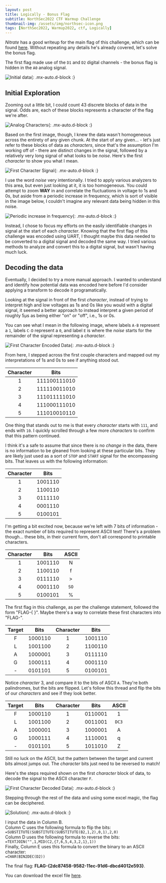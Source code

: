 ```yaml
---
layout: post
title: Logically - Bonus Flag
subtitle: NorthSec2022 CTF Warmup Challenge
thumbnail-img: /assets/img/northsec-icon.png
tags: [NorthSec2022, Warmup2022, ctf, Logically]
---
```


*Nitrate* has a good writeup for the main flag of this challenge, which can be found [here](https://n1trate.github.io/writeups/nsec-2022-warmup/warmup-challenge-logically/). Without repeating any details he's already covered, let's solve the bonus flag.

The first flag made use of the `D1` and `D2` digital channels - the bonus flag is hidden in the `A0` analog signal. 

![Initial data](../assets/img/logically/logically_1.png){: .mx-auto.d-block :}

## Initial Exploration

Zooming out a little bit, I could count 43 discrete blocks of data in the signal. Odds are, each of these blocks represents a character of the flag we're after.

![Analog Characters](../assets/img/logically/logically_2.png){: .mx-auto.d-block :}

Based on the first image, though, I knew the data wasn't homogeneous across the entirety of any given chunk. At the start of any given... - let's just refer to these blocks of data as *characters*, since that's the assumption I'm working off of - there are distinct changes in the signal, followed by a relatively very long signal of what looks to be *noise*. Here's the first *character* to show you what I mean.

![First Character Signal](../assets/img/logically/logically_3.png){: .mx-auto.d-block :}

I use the word *noise* very intentionally. I tried to apply various analyzers to this area, but even just looking at it, it is too homogeneous. You could attempt to zoom **WAY** in and correlate the fluctuations in voltage to 1s and 0s, but aside from a periodic increase in frequency, which is sort of visible in the image below, I couldn't imagine any relevant data being hidden in this noise.

![Periodic increase in frequency](../assets/img/logically/logically_4.png){: .mx-auto.d-block :}

Instead, I chose to focus my efforts on the easily identifiable changes in signal at the start of each *character*. Knowing that the first flag of this challenge was encoded using UART, I thought maybe this data needed to be converted to a digital signal and decoded the same way. I tried various methods to analyze and convert this to a digital signal, but wasn't having much luck.

## Decoding the data

Eventually, I decided to try a more manual approach. I wanted to understand and identify how potential data was encoded here before I'd consider applying a transform to decode it programatically.

Looking at the signal in front of the first *character*, instead of trying to interpret high and low voltages as 1s and 0s like you would with a digital signal, it seemed a better approach to instead interpret a given period of roughly 5µs as being either "on" or "off", i.e., 1s or 0s.

You can see what I mean in the following image, where labels `A-B` represent a `1`, labels `C-D` represent a `0`, and label `E` is where the *noise* starts for the remainder of the signal representing a *character*.

![First Character Encoded Data](../assets/img/logically/logically_5.png){: .mx-auto.d-block :}

From here, I stepped across the first couple characters and mapped out my interpretations of 1s and 0s to see if anything stood out.

| Character | Bits |
| :------: | :---: |
| 1 | 111100111010 | 
| 2 | 111110011010 |
| 3 | 111011111010 |
| 4 | 111000111010 |
| 5 | 111010010110 |

One thing that stands out to me is that every *character* starts with `111`, and ends with `10`. I quickly scrolled through a few more *characters* to confirm that this pattern continued. 

I think it's a safe to assume that since there is no *change* in the data, there is no information to be gleaned from looking at these particular bits. They are likely just used as a sort of `STOP` and `START` signal for the encompassing bits. That leaves us with the following information:

| Character | Bits |
| :------: | :---: |
| 1 | 1001110 | 
| 2 | 1100110 |
| 3 | 0111110 |
| 4 | 0001110 |
| 5 | 0100101 |

I'm getting a bit excited now, because we're left with 7 bits of information - the exact number of bits required to represent ASCII text! There's a problem though... these bits, in their current form, don't all correspond to printable characters.

| Character | Bits | ASCII |
| :------: | :---: | :---: |
| 1 | 1001110 | N |
| 2 | 1100110 | f |
| 3 | 0111110 | > |
| 4 | 0001110 | `SO` |
| 5 | 0100101 | % |

The first flag in this challenge, as per the challenge statement, followed the form "FLAG-{ }". Maybe there's a way to correlate these first characters into "FLAG-".

| Target | Bits | Character | Bits |
| :------: | :---: | :------: | :---: |
| F | 1000110 | 1 | 1001110 | 
| L | 1001100 | 2 | 1100110 |
| A | 1000001 | 3 | 0111110 |
| G | 1000111 | 4 | 0001110 |
| - | 0101101 | 5 | 0100101 |

Notice *character* 3, and compare it to the bits of ASCII `A`. They're both palindromes, but the bits are flipped. Let's follow this thread and flip the bits of our *characters* and see if they look better.

| Target | Bits | Character | Bits | ASCII |
| :------: | :---: | :------: | :---: | :---: |
| F | 1000110 | 1 | 0110001 | 1 |
| L | 1001100 | 2 | 0011001 | `DC3` |
| A | 1000001 | 3 | 1000001 | A |
| G | 1000111 | 4 | 1110001 | q |
| - | 0101101 | 5 | 1011010 | Z |

Still no luck on the ASCII, but the pattern between the target and current bits almost jumps out. The *character* bits just need to be reversed to match! 

Here's the steps required shown on the first *character* block of data, to decode the signal to the ASCII character `F`.

![First Character Decoded Data ](../assets/img/logically/logically_6.png){: .mx-auto.d-block :}

Stepping through the rest of the data and using some excel magic, the flag can be deciphered. 

![Solution](../assets/img/logically/logically_7.png){: .mx-auto.d-block :}

I input the data in Column B.  
Column C uses the following formula to flip the bits:  
`=SUBSTITUTE(SUBSTITUTE(SUBSTITUTE(B2,1,2),0,1),2,0)`  
Column D uses the following formula to reverse the bits:  
`=TEXTJOIN("",1,MID(C2,{7,6,5,4,3,2,1},1))`  
Finally, Column E uses this formula to convert the binary to an ASCII character:  
`=CHAR(BIN2DEC(D2))` 

The final flag: **FLAG-{2dc87458-9582-11ec-91d6-dbcd4012e593}**.

You can download the excel file [here](../assets/files/logically_bonus.xlsx).
